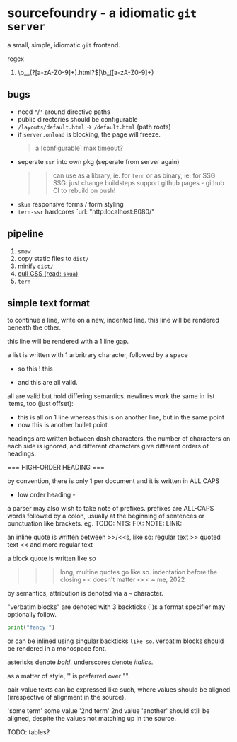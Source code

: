 # sourcefoundry - a idiomatic `git server`

a small, simple, idiomatic `git` frontend.

regex
1) \b__(?<catch>[a-zA-Z0-9]+).html?$|\b_([a-zA-Z0-9]+)

## bugs

- need `"`/`'` around directive paths
- public directories should be configurable
- `/layouts/default.html` -> `/default.html` (path roots)
- if `server.onload` is blocking, the page will freeze. 
  > a [configurable] max timeout?
- seperate `ssr` into own pkg (seperate from server again)
  >> can use as a library, ie. for `tern` or as binary, ie. for SSG
  >> SSG: just change buildsteps
          support github pages - github CI to rebuild on push!
- `skua` responsive forms / form styling
- `tern-ssr` hardcores `url: "http:localhost:8080/"

## pipeline

1. `smew`
2. copy static files to `dist/`
3. [minify `dist/`](https://github.com/wilsonzlin/minify-html)
4. [cull CSS (read: `skua`)](https://github.com/purifycss/purifycss)
5. `tern`

## simple text format

to continue a line, write on a new,
  indented line.
this line will be rendered beneath the other.

this line will be rendered with a 1 line gap.

a list is written with 1 arbritrary character, followed by a space
- so this
! this
* and this are all valid.

all are valid but hold differing semantics.
newlines work the same in list items, too (just offset):
- this is
    all on 1 line
  whereas this is on another line, but in the same point
- now this is another bullet point

headings are written between dash characters. the number of characters on each
  side is ignored, and different characters give different orders of headings.

=== HIGH-ORDER HEADING ===

by convention, there is only 1 per document and it is written
  in ALL CAPS

- low order heading -

a parser may also wish to take note of prefixes.
prefixes are ALL-CAPS words followed by a colon, usually at the beginning of sentences
  or punctuation like brackets.
eg.
TODO: NTS: FIX: NOTE: LINK:

an inline quote is written between >>/<<s, like so:
regular text >> quoted text << and more regular text

a block quote is written like so
>>> long, multine quotes go like
    so. indentation before the
    closing << doesn't matter     <<<
    ~ me, 2022

by semantics, attribution is denoted via a `~` character.

"verbatim blocks" are denoted with 3 backticks (`)s 
a format specifier may optionally follow.

```python
print("fancy!")
```

or can be inlined using singular backticks `like so`.
verbatim blocks should be rendered in a monospace font.

asterisks denote *bold*.
underscores denote _italics_.

as a matter of style, '' is preferred over "".

pair-value texts can be expressed like such, where values
  should be aligned (irrespective of alignment in the source).

'some term' some value 
'2nd term'  2nd value
'another' should still be aligned, despite the values not
            matching up in the source.

TODO: tables?

